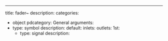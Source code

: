 ---
title: fader~
description:
categories:
 - object
pdcategory: General
arguments:
- type: symbol
  description:
  default:
inlets:
outlets:
  1st:
  - type: signal
    description:
